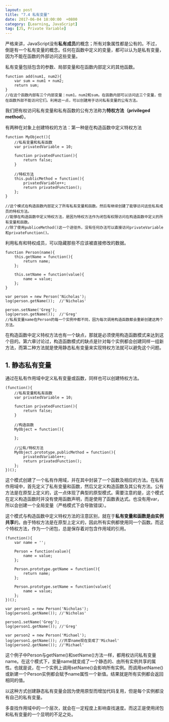 ```yaml
---
layout: post
title: "7.4 私有变量"
date: 2017-06-04 18:00:00  +0800
category: [Learning, JavaScript]
tag: [JS, Private Variable]
---
```


严格来讲，JavaScript没有**私有成员**的概念；所有对象属性都是公有的。不过，倒是有一个私有变量的概念。任何在函数中定义的变量，都可以认为是私有变量，因为不能在函数的外部访问这些变量。

私有变量包括包含的参数、局部变量和在函数内部定义的其他函数。

```
function add(num1, num2){
	var sum = num1 + num2;
	return sum;
}
//在这个函数内部有三个内部变量：num1，num2和sum。在函数内部可以访问这三个变量，但在函数外部不能访问它们。利用这一点，可以创建用于访问私有变量的公有方法。
```

我们把有权访问私有变量和私有函数的公有方法称为**特权方法（privileged method）**。

有两种在对象上创建特权的方法：第一种是在构造函数中定义特权方法

```
function MyObject(){
	//私有变量和私有函数
	var privatedVariable = 10;

	function privatedFunction(){
		return false;
	}

	//特权方法
	this.publicMethod = function(){
		privatedVariable++;
		return privatedFunction();
	};
}

//这个模式在构造函数内部定义了所有私有变量和函数。然后有继续创建了能够访问这些私有成员的特权方法。
//能够在构造函数中定义特权方法，是因为特权方法作为闭包有权限访问在构造函数中定义的所有变量和函数。
//除了使用publiceMethod()这一个途径外，没有任何办法可以直接访问privateVariable和privateFunction()。
```

利用私有和特权成员，可以隐藏那些不应该被直接修改的数据。

```
function Person(name){
	this.getName = function(){
		return name;
	};

	this.setName = function(value){
		name = value;
	};
}

var person = new Person('Nicholas');
log(person.getName());	//'Nicholas'

person.setName('Greg');
log(person.getName());	//'Greg'
//私有变量name在Person的每一个实例中都不同，因为每次调用构造函数都会重新创建这两个方法。
```

在构造函数中定义特权方法也有一个缺点，那就是必须使用构造函数模式来达到这个目的。第六章讨论过，构造函数模式的缺点是针对每个实例都会创建同样一组新方法，而第二种方法就是使用静态私有变量来实现特权方法就可以避免这个问题。

## 1. 静态私有变量

通过在私有作用域中定义私有变量或函数，同样也可以创建特权方法。

```
(function(){
	//私有变量和私有函数
	var privatedVariable = 10;

	function privatedFunction(){
		return false;
	}

	//构造函数
	MyObject = function(){

	};

	//公有/特权方法
	MyObject.prototype.publicMethod = function(){
		privatedVariable++;
		return privatedFunction();
	};
})();
```

这个模式创建了一个私有作用域，并在其中封装了一个函数及相应的方法。在私有作用域中，首先定义了私有变量和函数，然后又定义构造函数及其公有方法。公有方法是在原型上定义的，这一点体现了典型的原型模式。需要注意的是，这个模式在定义构造函数时并没有使用函数声明，而是使用了函数表达式。也没有用var，所以会创建一个全局变量（严格模式下会导致错误）。

这个模式与构造函数中定义特权方法的注意区别，就在于**私有变量和函数是由实例共享**的。由于特权方法是在原型上定义的，因此所有实例都使用同一个函数。而这个特权方法，作为一个闭包，总是保存着对包含作用域的引用。

```
(function(){
	var name = '';

	Person = function(value){
		name = value;
	};

	Person.prototype.getName = function(){
		return name;
	};

	Person.prototype.setName = function(value){
		name = value;
	};
})();

var person1 = new Person('Nicholas');
log(person1.getName());	//'Nicholas'

person1.setName('Greg');
log(person1.getName());	//'Greg'

var person2 = new Person('Michael');
log(person1.getName());	//共享name现在变成了'Michael'
log(person2.getName());	//'Michael'
```

这个例子中Person与getName()和setName()方法一样，都用权访问私有变量name。在这个模式下，变量name就变成了一个静态的、由所有实例共享的属性。也就是说，在一个实例上调用setName()会影响所有实例。而调用setName()或新建一个Person实例都会赋予name属性一个新值。结果就是所有实例都会返回相同的值。

以这种方式创建静态私有变量会因为使用原型而增加代码复用，但是每个实例都没有自己的私有变量。

多查找作用域中的一个层次，就会在一定程度上影响查找速度。而这正是使用闭包和私有变量的一个显明的不足之处。